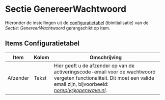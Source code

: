# Sectie GenereerWachtwoord

Hieronder de instellingen uit de [configuratietabel](/docs/instellen_inrichten/configuratie.md) (tbinitialisatie) van de *Sectie: GenereerWachtwoord* gerangschikt op item.

## Items Configuratietabel

| Item | Kolom | Omschrijving |
|---|---|---|
| Afzender | Tekst |Hier geeft u de afzender op van de activeringscode-email voor de wachtwoord vergeten functionaliteit. Dit moet een valide email zijn, bijvoorbeeld: *<noreply@openwave.nl>*. |
